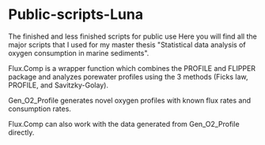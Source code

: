 # Public-scripts-Luna
The finished and less finished scripts for public use
Here you will find all the major scripts that I used for my master thesis "Statistical data analysis of
oxygen consumption in marine sediments".

Flux.Comp is a wrapper function which combines the PROFILE and FLIPPER package and analyzes porewater profiles 
using the 3 methods (Ficks law, PROFILE, and Savitzky-Golay).

Gen_O2_Profile generates novel oxygen profiles with known flux rates and consumption rates.

Flux.Comp can also work with the data generated from Gen_O2_Profile directly. 
